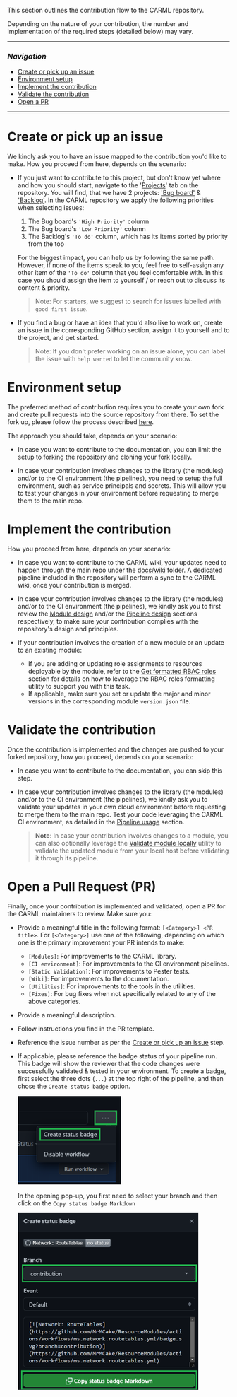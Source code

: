 This section outlines the contribution flow to the CARML repository.

Depending on the nature of your contribution, the number and implementation of the required steps (detailed below) may vary.

---

### _Navigation_

- [Create or pick up an issue](#create-or-pick-up-an-issue)
- [Environment setup](#environment-setup)
- [Implement the contribution](#implement-the-contribution)
- [Validate the contribution](#validate-the-contribution)
- [Open a PR](#open-a-pr)

---

# Create or pick up an issue

We kindly ask you to have an issue mapped to the contribution you'd like to make.
How you proceed from here, depends on the scenario:

- If you just want to contribute to this project, but don't know yet where and how you should start, navigate to the '[Projects](https://github.com/Azure/ResourceModules/projects?query=is%3Aopen)' tab on the repository. You will find, that we have 2 projects: ['Bug board'](https://github.com/orgs/Azure/projects/364) & ['Backlog'](https://github.com/orgs/Azure/projects/363). In the CARML repository we apply the following priorities when selecting issues:
  1. The Bug board's `'High Priority'` column
  1. The Bug board's `'Low Priority'` column
  1. The Backlog's `'To do'` column, which has its items sorted by priority from the top <p>

  For the biggest impact, you can help us by following the same path. However, if none of the items speak to you, feel free to self-assign any other item of the `'To do'` column that you feel comfortable with. In this case you should assign the item to yourself / or reach out to discuss its content & priority.

  > Note: For starters, we suggest to search for issues labelled with `good first issue`.

- If you find a bug or have an idea that you'd also like to work on, create an issue in the corresponding GitHub section, assign it to yourself and to the project, and get started.

  > Note: If you don't prefer working on an issue alone, you can label the issue with `help wanted` to let the community know.

# Environment setup

The preferred method of contribution requires you to create your own fork and create pull requests into the source repository from there. To set the fork up, please follow the process described [here](./Getting%20started%20-%20Scenario%202%20Onboard%20module%20library%20and%20CI%20environment).

The approach you should take, depends on your scenario:

- In case you want to contribute to the documentation, you can limit the setup to forking the repository and cloning your fork locally.

- In case your contribution involves changes to the library (the modules) and/or to the CI environment (the pipelines), you need to setup the full environment, such as service principals and secrets. This will allow you to test your changes in your environment before requesting to merge them to the main repo.

# Implement the contribution

How you proceed from here, depends on your scenario:

- In case you want to contribute to the CARML wiki, your updates need to happen through the main repo under the [docs/wiki](https://github.com/Azure/ResourceModules/tree/main/docs/wiki) folder. A dedicated pipeline included in the repository will perform a sync to the CARML wiki, once your contribution is merged.

- In case your contribution involves changes to the library (the modules) and/or to the CI environment (the pipelines), we kindly ask you to first review the [Module design](./The%20library%20-%20Module%20design) and/or the [Pipeline design](./The%20CI%20environment%20-%20Pipeline%20design) sections respectively, to make sure your contribution complies with the repository's design and principles.

- If your contribution involves the creation of a new module or an update to an existing module:
  - If you are adding or updating role assignments to resources deployable by the module, refer to the [Get formatted RBAC roles](./Contribution%20guide%20-%20Get%20formatted%20RBAC%20roles) section for details on how to leverage the RBAC roles formatting utility to support you with this task.
  - If applicable, make sure you set or update the major and minor versions in the corresponding module `version.json` file.

# Validate the contribution

Once the contribution is implemented and the changes are pushed to your forked repository, how you proceed, depends on your scenario:

- In case you want to contribute to the documentation, you can skip this step.

- In case your contribution involves changes to the library (the modules) and/or to the CI environment (the pipelines), we kindly ask you to validate your updates in your own cloud environment before requesting to merge them to the main repo. Test your code leveraging the CARML CI environment, as detailed in the [Pipeline usage](./The%20CI%20environment%20-%20Pipeline%20usage) section.
   > **Note**: In case your contribution involves changes to a module, you can also optionally leverage the [Validate module locally](./Contribution%20guide%20-%20Validate%20module%20locally) utility to validate the updated module from your local host before validating it through its pipeline.

# Open a Pull Request (PR)

Finally, once your contribution is implemented and validated, open a PR for the CARML maintainers to review. Make sure you:

- Provide a meaningful title in the following format: `[<Category>] <PR title>`. For `[<Category>]` use one of the following, depending on which one is the primary improvement your PR intends to make:
  - `[Modules]`: For improvements to the CARML library.
  - `[CI environment]`: For improvements to the CI environment pipelines.
  - `[Static Validation]`: For improvements to Pester tests.
  - `[Wiki]`: For improvements to the documentation.
  - `[Utilities]`: For improvements to the tools in the utilities.
  - `[Fixes]`: For bug fixes when not specifically related to any of the above categories.
- Provide a meaningful description.
- Follow instructions you find in the PR template.
- Reference the issue number as per the [Create or pick up an issue](#create-or-pick-up-an-issue) step.
- If applicable, please reference the badge status of your pipeline run. This badge will show the reviewer that the code changes were successfully validated & tested in your environment. To create a badge, first select the three dots (`...`) at the top right of the pipeline, and then chose the `Create status badge` option.

    <img src="./media/ContributionGuide/badgeDropdown.png" alt="Badge dropdown" height="200">

  In the opening pop-up, you first need to select your branch and then click on the `Copy status badge Markdown`

    <img src="./media/ContributionGuide/carmlStatusBadge.png" alt="Status badge" height="400">
